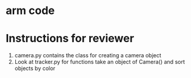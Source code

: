 # arm code
# Instructions for reviewer

1. camera.py contains the class for creating a camera object
2. Look at tracker.py for functions take an object of Camera() and sort objects by color
